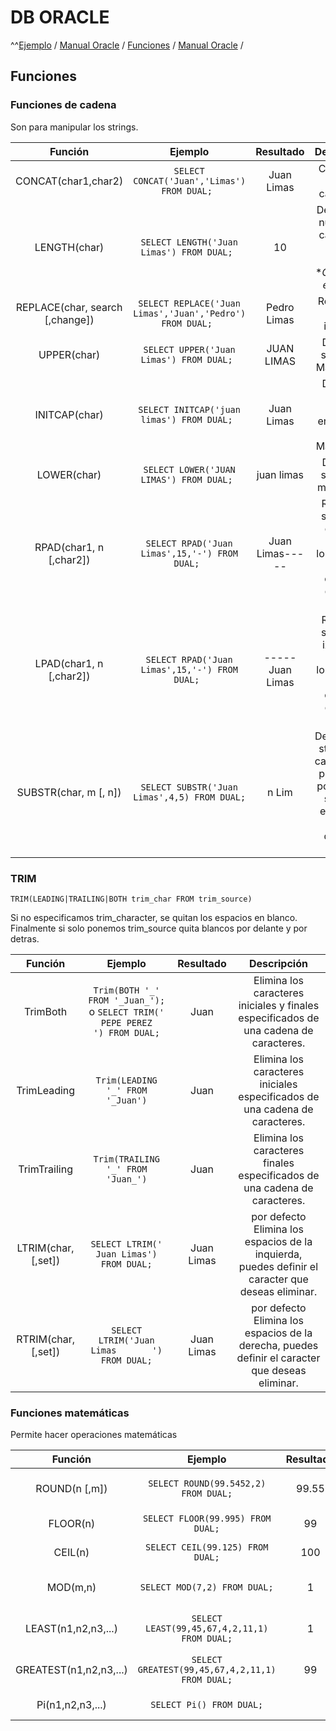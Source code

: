 # DB ORACLE
^^[Ejemplo](http://jeanmazuelos.com/biblioteca/cursos/oracle-plsql-basico/capitulo-6-procedimientos-y-procedimientos-almacenados) /
[Manual Oracle](https://jorgesanchez.net/manuales/sql/intro-sql-sql2016.html) / 
[Funciones](http://ora.u440.com/numeros/extract.html) / 
[Manual Oracle](https://docs.oracle.com/cloud/help/es/reportingcs_use/BILPD/GUID-4CBCE8D4-CF17-43BD-AAEF-C5D614A8040A.htm#BILUG684) / 
## Funciones
### Funciones de cadena
Son para manipular los strings. 

| Función    | Ejemplo       |Resultado         |Descripción    |
|:-------------:|:-------------:|:-------------:|:-------------:|
|CONCAT(char1,char2)|```SELECT CONCAT('Juan','Limas') FROM DUAL; ```|Juan Limas|Concatena dos caracteres|
|LENGTH(char)|```SELECT LENGTH('Juan Limas') FROM DUAL; ```|10|Devuelve el número de caracteres de una String, **Cuenta los espacios*|
|REPLACE(char, search [,change])|```SELECT REPLACE('Juan Limas','Juan','Pedro') FROM DUAL; ```|Pedro Limas|Reemplace el string indicado|
|UPPER(char)|```SELECT UPPER('Juan Limas') FROM DUAL; ```|JUAN LIMAS|Devuelve strings en Mayusculas|
|INITCAP(char)|```SELECT INITCAP('juan limas') FROM DUAL; ```|Juan Limas|Devuelve cada palabra enpezando con Mayusculas|
|LOWER(char)|```SELECT LOWER('JUAN LIMAS') FROM DUAL; ```|juan limas|Devuelve strings en minusculas|
|RPAD(char1, n [,char2])|```SELECT RPAD('Juan Limas',15,'-') FROM DUAL; ```|Juan Limas-----|Rellena el string a la derecha con la longitud __*n*__ y con el caracter definido __*char2*__ |
|LPAD(char1, n [,char2])|```SELECT RPAD('Juan Limas',15,'-') FROM DUAL; ```|-----Juan Limas|Rellena el string a la izquierda con la longitud __*n*__ y con el caracter definido __*char2*__ |
|SUBSTR(char, m [, n])|```SELECT SUBSTR('Juan Limas',4,5) FROM DUAL; ```|n Lim|Devuelve un string de __*n*__ caracteres a partir de la posición __*m*__, si es __*-m*__ empieza a contar desde el final |

### __TRIM__ 
```TRIM(LEADING|TRAILING|BOTH trim_char FROM trim_source)```

Si no especificamos trim_character, se quitan los espacios en blanco.
Finalmente si solo ponemos trim_source quita blancos por delante y por detras.

| Función       | Ejemplo       |Resultado      |Descripción    |
|:-------------:|:-------------:|:-------------:|:-------------:|
| TrimBoth      |`Trim(BOTH '_' FROM '_Juan_');` o  `SELECT TRIM('     PEPE PEREZ      ') FROM DUAL;`|Juan|Elimina los caracteres iniciales y finales especificados de una cadena de caracteres.|
| TrimLeading   | ```Trim(LEADING '_' FROM '_Juan')``` |Juan|Elimina los caracteres iniciales especificados de una cadena de caracteres.|
| TrimTrailing  | ```Trim(TRAILING '_' FROM 'Juan_')``` |Juan|Elimina los caracteres finales especificados de una cadena de caracteres.|
| LTRIM(char, [,set])  | ```SELECT LTRIM('       Juan Limas') FROM DUAL;``` |Juan Limas|por defecto Elimina los espacios de la inquierda, puedes definir el caracter que deseas eliminar.
| RTRIM(char, [,set])  | ```SELECT LTRIM('Juan Limas       ') FROM DUAL;``` |Juan Limas|por defecto Elimina los espacios de la derecha, puedes definir el caracter que deseas eliminar.


### Funciones matemáticas
Permite hacer operaciones matemáticas

| Función       | Ejemplo       |Resultado      |Descripción    |
|:-------------:|:-------------:|:-------------:|:-------------:|
|ROUND(n [,m])  |`SELECT ROUND(99.5452,2) FROM DUAL;`|99.55|Redondea __*n*__ con __*m*__ decimales, por defecto __m=0__|
|FLOOR(n)  |`SELECT FLOOR(99.995) FROM DUAL;`|99|Redondea __*n*__ al entero menor|
|CEIL(n)  |`SELECT CEIL(99.125) FROM DUAL;`|100|Redondea __*n*__ al entero mayor|
|MOD(m,n)  |`SELECT MOD(7,2) FROM DUAL;`|1|Devuelve el resto de la division(Módulo)|
|LEAST(n1,n2,n3,...)  |`SELECT LEAST(99,45,67,4,2,11,1) FROM DUAL;`|1|Devuelve el menor valor de la lista|
|GREATEST(n1,n2,n3,...)  |`SELECT GREATEST(99,45,67,4,2,11,1) FROM DUAL;`|99|Devuelve el mayor valor de la lista|
|Pi(n1,n2,n3,...)  |`SELECT Pi() FROM DUAL;`||Devuelve la constante pi.|

